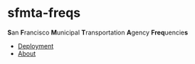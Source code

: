 # sfmta-freqs

**S**an **F**rancisco **M**unicipal **T**ransportation **A**gency **Freq**uencie**s**

- [Deployment](https://samkunz.github.io/sfmta-freqs/)
- [About](https://samkunz.github.io/sfmta-freqs/about.html)
